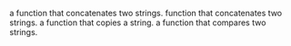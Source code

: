 a function that concatenates two strings.
function that concatenates two strings.
a function that copies a string.
a function that compares two strings.
